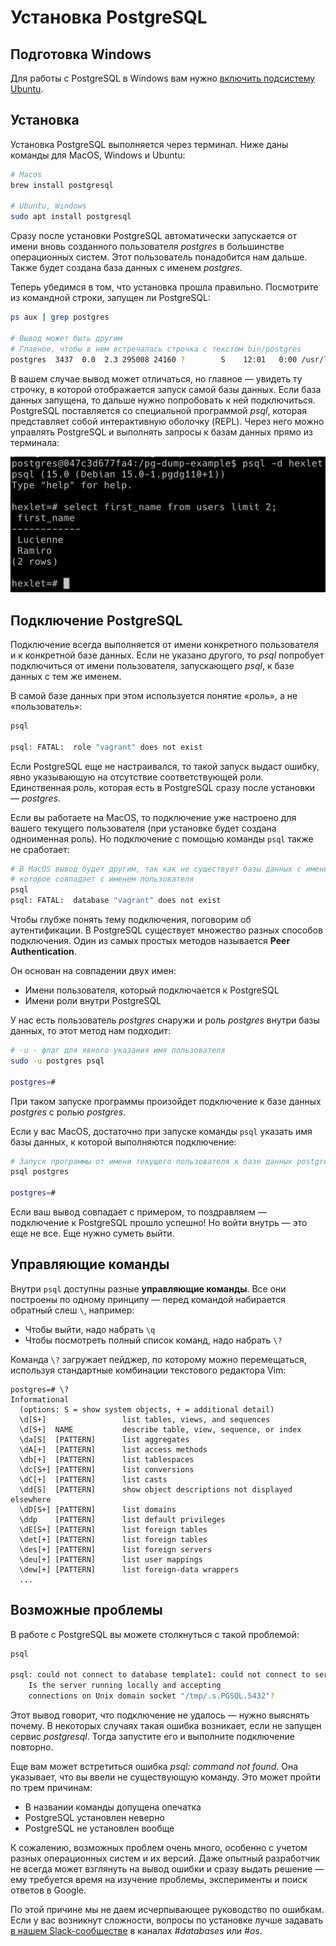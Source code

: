 # Установка PostgreSQL

## Подготовка Windows

Для работы с PostgreSQL в Windows вам нужно [включить подсистему Ubuntu](https://guides.hexlet.io/ru/ubuntu-linux-in-windows/).

## Установка

Установка PostgreSQL выполняется через терминал. Ниже даны команды для MacOS, Windows и Ubuntu:

```bash
# Macos
brew install postgresql

# Ubuntu, Windows
sudo apt install postgresql
```

Сразу после установки PostgreSQL автоматически запускается от имени вновь созданного пользователя _postgres_ в большинстве операционных систем. Этот пользователь понадобится нам дальше. Также будет создана база данных с именем _postgres_.

Теперь убедимся в том, что установка прошла правильно. Посмотрите из командной строки, запущен ли PostgreSQL:

```bash
ps aux | grep postgres

# Вывод может быть другим
# Главное, чтобы в нем встречалась строчка с текстом bin/postgres
postgres  3437  0.0  2.3 295008 24160 ?        S    12:01   0:00 /usr/lib/postgresql/9.5/bin/postgres -D /var/lib/postgresql/9.5/main -c config_file=/etc/postgresql/9.5/main/postgresql.conf
```

В вашем случае вывод может отличаться, но главное — увидеть ту строчку, в которой отображается запуск самой базы данных. Если база данных запущена, то дальше нужно попробовать к ней подключиться. PostgreSQL поставляется со специальной программой *psql*, которая представляет собой интерактивную оболочку (REPL). Через него можно управлять PostgreSQL и выполнять запросы к базам данных прямо из терминала:

![PSQL](assets/postgresql/psql.png)

## Подключение PostgreSQL

Подключение всегда выполняется от имени конкретного пользователя и к конкретной базе данных. Если не указано другого, то *psql* попробует подключиться от имени пользователя, запускающего _psql_, к базе данных с тем же именем.

В самой базе данных при этом используется понятие «роль», а не «пользователь»:

```bash
psql

psql: FATAL:  role "vagrant" does not exist
```

Если PostgreSQL еще не настраивался, то такой запуск выдаст ошибку, явно указывающую на отсутствие соответствующей роли. Единственная роль, которая есть в PostgreSQL сразу после установки — *postgres*.

Если вы работаете на MacOS, то подключение уже настроено для вашего текущего пользователя (при установке будет создана одноименная роль). Но подключение с помощью команды `psql` также не сработает:

```bash
# В MacOS вывод будет другим, так как не существует базы данных с именем,
# которое совпадает с именем пользователя
psql
psql: FATAL:  database "vagrant" does not exist
```

Чтобы глубже понять тему подключения, поговорим об аутентификации. В PostgreSQL существует множество разных способов подключения. Один из самых простых методов называется **Peer Authentication**.

Он основан на совпадении двух имен:

* Имени пользователя, который подключается к PostgreSQL
* Имени роли внутри PostgreSQL

У нас есть пользователь _postgres_ снаружи и роль _postgres_ внутри базы данных, то этот метод нам подходит:

```bash
# -u - флаг для явного указания имя пользователя
sudo -u postgres psql

postgres=#
```

При таком запуске программы произойдет подключение к базе данных _postgres_ с ролью _postgres_.

Если у вас MacOS, достаточно при запуске команды `psql` указать имя базы данных, к которой выполняются подключение:

```bash
# Запуск программы от имени текущего пользователя к базе данных postgres
psql postgres

postgres=#
```

Если ваш вывод совпадает с примером, то поздравляем — подключение к PostgreSQL прошло успешно! Но войти внутрь — это еще не все. Еще нужно суметь выйти.

## Управляющие команды

Внутри `psql` доступны разные **управляющие команды**. Все они построены по одному принципу — перед командой набирается обратный слеш `\`, например:

* Чтобы выйти, надо набрать `\q`
* Чтобы посмотреть полный список команд, надо набрать `\?`

Команда `\?` загружает пейджер, по которому можно перемещаться, используя стандартные комбинации текстового редактора Vim:

    postgres=# \?
    Informational
      (options: S = show system objects, + = additional detail)
      \d[S+]                 list tables, views, and sequences
      \d[S+]  NAME           describe table, view, sequence, or index
      \da[S]  [PATTERN]      list aggregates
      \dA[+]  [PATTERN]      list access methods
      \db[+]  [PATTERN]      list tablespaces
      \dc[S+] [PATTERN]      list conversions
      \dC[+]  [PATTERN]      list casts
      \dd[S]  [PATTERN]      show object descriptions not displayed elsewhere
      \dD[S+] [PATTERN]      list domains
      \ddp    [PATTERN]      list default privileges
      \dE[S+] [PATTERN]      list foreign tables
      \det[+] [PATTERN]      list foreign tables
      \des[+] [PATTERN]      list foreign servers
      \deu[+] [PATTERN]      list user mappings
      \dew[+] [PATTERN]      list foreign-data wrappers
      ...

## Возможные проблемы

В работе с PostgreSQL вы можете столкнуться с такой проблемой:

```bash
psql

psql: could not connect to database template1: could not connect to server: No such file or directory
	Is the server running locally and accepting
	connections on Unix domain socket "/tmp/.s.PGSQL.5432"?
```

Этот вывод говорит, что подключение не удалось — нужно выяснять почему. В некоторых случаях такая ошибка возникает, если не запущен сервис _postgresql_. Тогда запустите его и выполните подключение повторно.

Еще вам может встретиться ошибка _psql: command not found_. Она указывает, что вы ввели не существующую команду. Это может пройти по трем причинам:

* В названии команды допущена опечатка
* PostgreSQL установлен неверно
* PostgreSQL не установлен вообще

К сожалению, возможных проблем очень много, особенно с учетом разных операционных систем и их версий. Даже опытный разработчик не всегда может взглянуть на вывод ошибки и сразу выдать решение — ему требуется время на изучение проблемы, эксперименты и поиск ответов в Google.

По этой причине мы не даем исчерпывающее руководство по ошибкам. Если у вас возникнут сложности, вопросы по установке лучше задавать [в нашем Slack-сообществе](https://slack-ru.hexlet.io) в каналах _#databases_ или _#os_.

